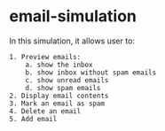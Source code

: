 # email-simulation
In this simulation, it allows user to: 

    1. Preview emails:
        a. show the inbox
        b. show inbox without spam emails
        c. show unread emails
        d. show spam emails
    2. Display email contents
    3. Mark an email as spam
    4. Delete an email
    5. Add email
